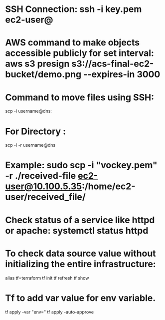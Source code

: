 # SSH Connection: ssh -i key.pem ec2-user@<ip>

# AWS command to make objects accessible publicly for set interval: aws s3 presign s3://acs-final-ec2-bucket/demo.png --expires-in 3000

# Command to move files using SSH: 
scp -i <sshKey> <localFilePath> username@dns:<destinationFilePath>

# For Directory :
scp -i <sshKey> -r <localDirectoryPath> username@dns<destinationPath>

# Example:  sudo scp -i "vockey.pem" -r ./received-file ec2-user@10.100.5.35:/home/ec2-user/received_file/


# Check status of a service like httpd or apache: systemctl status httpd



# To check data source value without initializing the entire infrastructure:
alias tf=terraform
tf init
tf refresh
tf show

# Tf to add var value for env variable.
tf apply -var "env=<env>"
tf apply -auto-approve